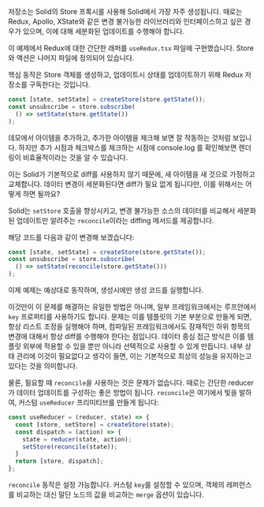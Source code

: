 저장소는 Solid의 Store 프록시를 사용해 Solid에서 가장 자주 생성됩니다.
때로는 Redux, Apollo, XState와 같은 변경 불가능한 라이브러리와 인터페이스하고 싶은 경우가 있으며, 이에 대해 세분화된 업데이트를 수행해야 합니다.

이 예제에서 Redux에 대한 간단한 래퍼를 `useRedux.tsx` 파일에 구현했습니다. Store와 액션은 나머지 파일에 정의되어 있습니다.

핵심 동작은 Store 객체를 생성하고, 업데이트시 상태를 업데이트하기 위해 Redux 저장소를 구독한다는 것입니다.

```js
const [state, setState] = createStore(store.getState());
const unsubscribe = store.subscribe(
  () => setState(store.getState())
);
```
데모에서 아이템을 추가하고, 추가한 아이템을 체크해 보면 잘 작동하는 것처럼 보입니다. 
하지만 추가 시점과 체크박스를 체크하는 시점에 console.log 를 확인해보면 렌더링이 비효율적이라는 것을 알 수 있습니다.

이는 Solid가 기본적으로 diff를 사용하지 않기 때문에, 새 아이템을 새 것으로 가정하고 교체합니다.
데이터 변경이 세분화된다면 diff가 필요 없게 됩니다만, 이를 위해서는 어떻게 하면 될까요?

Solid는 `setStore` 호출을 향상시키고, 변경 불가능한 소스의 데이터를 비교해서 세분화된 업데이트만 알려주는 `reconcile`이라는 diffing 메서드를 제공합니다.

해당 코드를 다음과 같이 변경해 보겠습니다:
```js
const [state, setState] = createStore(store.getState());
const unsubscribe = store.subscribe(
  () => setState(reconcile(store.getState()))
);
```
이제 예제는 예상대로 동작하며, 생성시에만 생성 코드를 실행합니다.

이것만이 이 문제를 해결하는 유일한 방법은 아니며, 일부 프레임워크에서는 루프안에서 `key` 프로퍼티를 사용하기도 합니다.
문제는 이를 템플릿의 기본 부분으로 만들게 되면, 항상 리스트 조정을 실행해야 하며, 컴파일된 프레임워크에서도 잠재적인 하위 항목의 변경에 대해서 항상 diff를 수행해야 한다는 점입니다.
데이터 중심 접근 방식은 이를 템플릿 외부에 적용할 수 있을 뿐만 아니라 선택적으로 사용할 수 있게 만듭니다.
내부 상태 관리에 이것이 필요없다고 생각이 들면, 이는 기본적으로 최상의 성능을 유지하는고 있다는 것을 의미합니다.

물론, 필요할 때 `reconcile`을 사용하는 것은 문제가 없습니다. 
때로는 간단한 reducer가 데이터 업데이트를 구성하는 좋은 방법이 됩니다.
`reconcile`은 여기에서 빛을 발하여, 커스텀 `useReducer` 프리미티브를 만들게 됩니다:

```js
const useReducer = (reducer, state) => {
  const [store, setStore] = createStore(state);
  const dispatch = (action) => {
    state = reducer(state, action);
    setStore(reconcile(state));
  }
  return [store, dispatch];
};
```

`reconcile` 동작은 설정 가능합니다. 커스텀 `key`를 설정할 수 있으며, 객체의 레퍼런스를 비교하는 대신 말단 노드의 값을 비교하는 `merge` 옵션이 있습니다.
